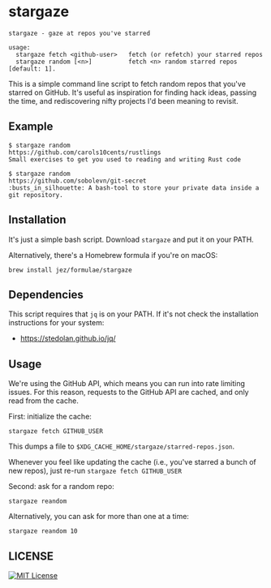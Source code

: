 # stargaze

```
stargaze - gaze at repos you've starred

usage:
  stargaze fetch <github-user>   fetch (or refetch) your starred repos
  stargaze random [<n>]          fetch <n> random starred repos [default: 1].
```

This is a simple command line script to fetch random repos that you've starred
on GitHub. It's useful as inspiration for finding hack ideas, passing the
time, and rediscovering nifty projects I'd been meaning to revisit.

## Example

```console
$ stargaze random
https://github.com/carols10cents/rustlings
Small exercises to get you used to reading and writing Rust code

$ stargaze random
https://github.com/sobolevn/git-secret
:busts_in_silhouette: A bash-tool to store your private data inside a git repository.
```

## Installation

It's just a simple bash script. Download `stargaze` and put it on your PATH.

Alternatively, there's a Homebrew formula if you're on macOS:

```
brew install jez/formulae/stargaze
```

## Dependencies

This script requires that `jq` is on your PATH. If it's not check the
installation instructions for your system:

- <https://stedolan.github.io/jq/>

## Usage

We're using the GitHub API, which means you can run into rate limiting issues.
For this reason, requests to the GitHub API are cached, and only read from the
cache.

First: initialize the cache:

```
stargaze fetch GITHUB_USER
```

This dumps a file to `$XDG_CACHE_HOME/stargaze/starred-repos.json`.

Whenever you feel like updating the cache (i.e., you've starred a bunch of new
repos), just re-run `stargaze fetch GITHUB_USER`

Second: ask for a random repo:

```
stargaze reandom
```

Alternatively, you can ask for more than one at a time:

```
stargaze reandom 10
```


## LICENSE

[![MIT License](https://img.shields.io/badge/license-MIT-blue.svg)](https://jez.io/MIT-LICENSE.txt)

